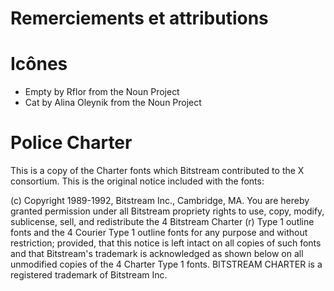 # Remerciements et attributions

# Icônes

- Empty by Rflor from the Noun Project
- Cat by Alina Oleynik from the Noun Project

# Police Charter

This is a copy of the Charter fonts which Bitstream contributed to the X consortium. This is the original notice included with the fonts: 

(c) Copyright 1989-1992, Bitstream Inc., Cambridge, MA. You are hereby granted permission under all Bitstream propriety rights to use, copy, modify, sublicense, sell, and redistribute the 4 Bitstream Charter (r) Type 1 outline fonts and the 4 Courier Type 1 outline fonts for any purpose and without restriction; provided, that this notice is left intact on all copies of such fonts and that Bitstream's trademark is acknowledged as shown below on all unmodified copies of the 4 Charter Type 1 fonts. BITSTREAM CHARTER is a registered trademark of Bitstream Inc. 